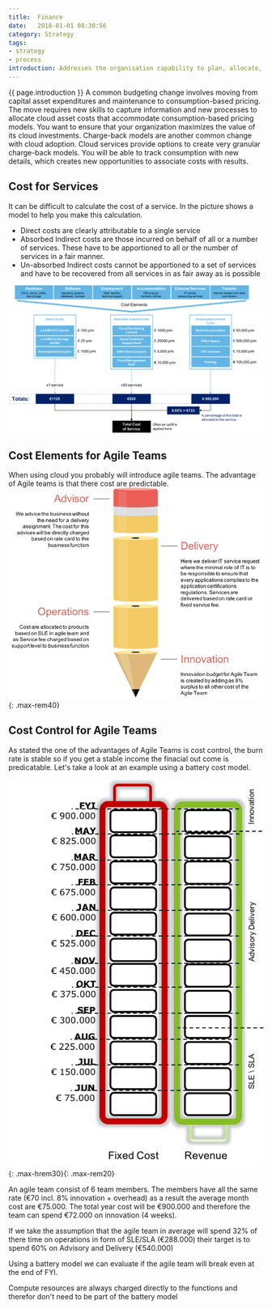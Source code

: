 ```yaml
---
title:  Finance
date:   2018-01-01 08:30:56
category: Strategy
tags:
- strategy
- process
introduction: Addresses the organisation capability to plan, allocate, and manage the budget for IT expenses given changes introduced with a services consumption model.
---
```


{{ page.introduction }}
A common budgeting change involves moving from capital asset expenditures
and maintenance to consumption-based pricing. The move requires new skills
to capture information and new processes to allocate cloud asset costs that
accommodate consumption-based pricing models. You want to ensure that your
organization maximizes the value of its cloud investments. Charge-back models
are another common change with cloud adoption. Cloud services provide
options to create very granular charge-back models. You will be able to track
consumption with new details, which creates new opportunities to associate
costs with results.

## Cost for Services

It can be difficult to calculate the cost of a service. In the picture shows a model to help you make this calculation. 
* Direct costs are clearly attributable to a single service
* Absorbed Indirect costs are those incurred on behalf of all or a number of services. These have to be apportioned to all or the number of services in a fair manner.
* Un-absorbed Indirect costs cannot be apportioned to a set of services and have to be recovered from all services in as fair away as is possible

![Service Cost Model](/assets/framework/servicecost.png)

## Cost Elements for Agile Teams
When using cloud you probably will introduce agile teams. The advantage of Agile teams is that there cost are predictable. ![Agile Cost Elements](/assets/framework/agilecostelements.png){: .max-rem40}

## Cost Control for Agile Teams
As stated the one of the advantages of Agile Teams is cost control, the burn rate is stable so if you get a stable income the finacial out come is predicatable. Let's take a look at an example using a battery cost model.

![Battery Cost Model](/assets/framework/batterycostmodel.png){: .max-hrem30}{: .max-rem20}

An agile team consist of 6 team members. The members have all the same rate (€70 incl. 8% innovation + overhead) as a result the average month cost are €75.000.
The total year cost will be €900.000 and therefore the team can spend €72.000 on innovation (4 weeks). 

If we take the assumption that the agile team in average will spend 32% of there time on operations in form of SLE/SLA (€288.000)  their target is to spend 60% on Advisory and Delivery (€540.000)

Using a battery model we can evaluate if the agile team will break even at the end of FYI.

Compute resources are always charged directly to the functions and therefor don't need to be part of the battery model

